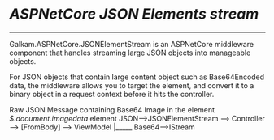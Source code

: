 # _ASPNetCore JSON Elements stream_
------------------------------------
Galkam.ASPNetCore.JSONElementStream is an ASPNetCore middleware component that handles streaming large JSON objects into manageable objects.

For JSON objects that contain large content object such as Base64Encoded data, the middleware allows you to target the element, and convert it to a binary object in a request context before it hits the controller.

Raw JSON Message containing Base64 Image in the element _$.document.imagedata_ element
JSON-->JSONElementStream --> Controller --> [FromBody] --> ViewModel
           |_____ Base64-->IStream<ImageData>   


